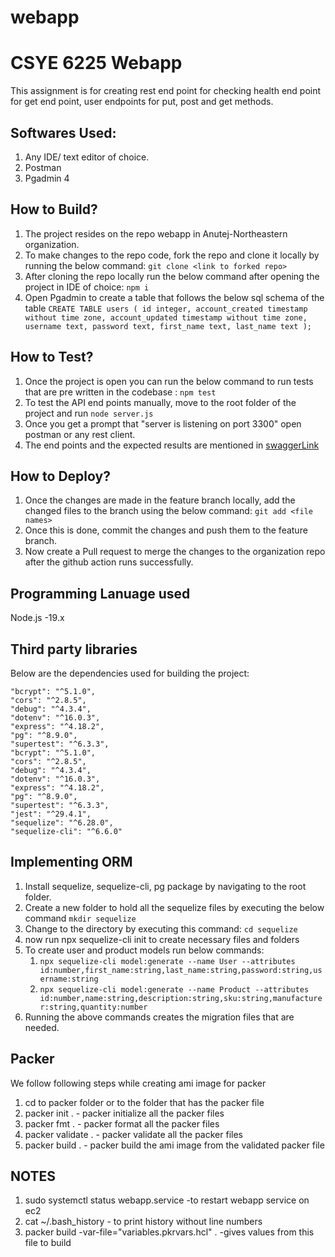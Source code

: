 # webapp
# CSYE 6225 Webapp


This assignment is for creating rest end point for checking health end point for get end point, user endpoints for put, post and get methods.
## Softwares Used:
1. Any IDE/ text editor of choice.
2. Postman
3. Pgadmin 4
   
   
## How to Build?

1. The project resides on the repo webapp in Anutej-Northeastern organization.
2. To make changes to the repo code, fork the repo and clone it locally by running the below command: `git clone <link to forked repo>`
3. After cloning the repo locally run the below command after opening the project in IDE of choice:
`npm i`
1. Open Pgadmin to create a table that follows the below sql schema of the table
   `CREATE TABLE users (
  id integer,
  account_created timestamp without time zone,
  account_updated timestamp without time zone,
  username text,
  password text,
  first_name text,
  last_name text
);`

## How to Test?
1. Once the project is open you can run the below command to run tests that are pre written in the codebase : 
`npm test`
2. To test the API end points manually, move to the root folder of the project and run `node server.js`
3. Once you get a prompt that "server is listening on port 3300" open postman or any rest client.
4. The end points and the expected results are mentioned in [swaggerLink](https://app.swaggerhub.com/apis-docs/csye6225-webapp/cloud-native-webapp/spring2023-a1#/)

## How to Deploy?
1. Once the changes are made in the feature branch locally, add the changed files to the branch using the below command: `git add <file names>`
2. Once this is done, commit the changes and push them to the feature branch.
3. Now create a Pull request to merge the changes to the organization repo after the github action runs successfully. 
   
## Programming Lanuage used
   Node.js -19.x

## Third party libraries

Below are the dependencies used for building the project:

    "bcrypt": "^5.1.0",
    "cors": "^2.8.5",
    "debug": "^4.3.4",
    "dotenv": "^16.0.3",
    "express": "^4.18.2",
    "pg": "^8.9.0",
    "supertest": "^6.3.3",
    "bcrypt": "^5.1.0",
    "cors": "^2.8.5",
    "debug": "^4.3.4",
    "dotenv": "^16.0.3",
    "express": "^4.18.2",
    "pg": "^8.9.0",
    "supertest": "^6.3.3",
    "jest": "^29.4.1",
    "sequelize": "^6.28.0",
    "sequelize-cli": "^6.6.0"

## Implementing ORM
1. Install sequelize, sequelize-cli, pg package by navigating to the root folder.
2. Create a new folder to hold all the sequelize files by executing the below command `mkdir sequelize`
3. Change to the directory by executing this command: `cd sequelize`
4. now run npx sequelize-cli init to create necessary files and folders
5. To create user and product models run below commands:
   1. `npx sequelize-cli model:generate --name User --attributes id:number,first_name:string,last_name:string,password:string,username:string`
   2. `npx sequelize-cli model:generate --name Product --attributes id:number,name:string,description:string,sku:string,manufacturer:string,quantity:number`
6. Running the above commands creates the migration files that are needed.

## Packer
   We follow following steps while creating ami image for packer
1. cd to packer folder or to the folder that has the packer file
2. packer init . - packer initialize all the packer files
3. packer fmt . - packer format all the packer files
4. packer validate . - packer validate all the packer files
5. packer build . - packer build the ami image from the validated packer file

## NOTES
1. sudo systemctl status webapp.service -to restart webapp service on ec2
2. cat ~/.bash_history - to print history without line numbers
3. packer build -var-file="variables.pkrvars.hcl" . -gives values from this file to build
